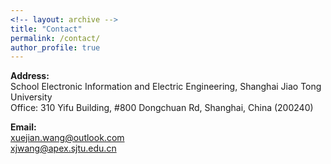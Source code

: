 ```yaml
---
<!-- layout: archive -->
title: "Contact"
permalink: /contact/
author_profile: true
---
```


**Address:**<br>
School Electronic Information and Electric Engineering, Shanghai Jiao Tong University<br>
Office: 310 Yifu Building, #800 Dongchuan Rd, Shanghai, China (200240)

**Email:**<br>
xuejian.wang@outlook.com<br>
xjwang@apex.sjtu.edu.cn<br>

